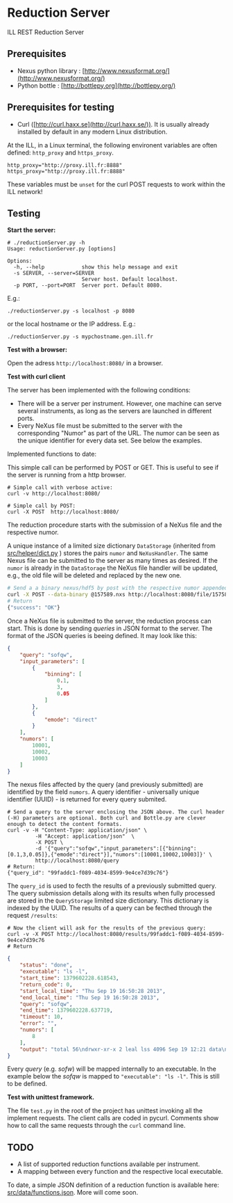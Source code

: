 Reduction Server
===============

ILL REST Reduction Server

Prerequisites
-------------
  - Nexus python library : [http://www.nexusformat.org/](http://www.nexusformat.org/)
  - Python bottle : [http://bottlepy.org](http://bottlepy.org/)


Prerequisites for testing
-------------------------

  - Curl ([http://curl.haxx.se](http://curl.haxx.se/)). It is usually already installed by default in any modern Linux distribution.

At the ILL, in a Linux terminal, the following environent variables are often defined: `http_proxy` and `https_proxy`.

```
http_proxy="http://proxy.ill.fr:8888"
https_proxy="http://proxy.ill.fr:8888"
```

These variables must be `unset` for the curl POST requests to work within the ILL network!

Testing
-------------------------

**Start the server:**

```
# ./reductionServer.py -h
Usage: reductionServer.py [options]

Options:
  -h, --help            show this help message and exit
  -s SERVER, --server=SERVER
                        Server host. Default localhost.
  -p PORT, --port=PORT  Server port. Default 8080.
```

E.g.:

```
./reductionServer.py -s localhost -p 8080
```

or the local hostname or the IP address. E.g.:

```
./reductionServer.py -s mypchostname.gen.ill.fr
```



**Test with a browser:**

Open the adress ```http://localhost:8080/``` in a browser.


**Test with curl client**

The server has been implemented with the following conditions:
- There will be a server per instrument. However, one machine can serve several instruments, as long as the servers are launched in different ports.
- Every NeXus file must be submitted to the server with the corresponding "Numor" as part of the URL. The numor can be seen as the unique identifier for every data set. See below the examples. 

Implemented functions to date:

This simple call can be performed by POST or GET. This is useful to see if the server is running from a http browser.

```
# Simple call with verbose active:
curl -v http://localhost:8080/

# Simple call by POST:
curl -X POST  http://localhost:8080/
```

The reduction procedure starts with the submission of a NeXus file and the respective numor.

A unique instance of a limited size dictionary ```DataStorage``` (inherited from [src/helper/dict.py](src/helper/dict.py) ) stores the pairs ```numor``` and ```NeXusHandler```. 
The same Nexus file can be submitted to the server as many times as desired. If the ```numor``` is already in the ```DataStorage``` the NeXus file handler will be updated, e.g., the old file will be deleted and replaced by the new one.

```bash
# Send a a binary nexus/hdf5 by post with the respective numor appended to the URL.
curl -X POST --data-binary @157589.nxs http://localhost:8080/file/157589
# Return
{"success": "OK"}
```

Once a NeXus file is submitted to the server, the reduction process can start.
This is done by sending *queries* in JSON format to the server. The format of the JSON queries is beeing defined. It may look like this:
```json
{
    "query": "sofqw",
    "input_parameters": [
        {
            "binning": [
                0.1,
                3,
                0.05
            ]
        },
        {
            "emode": "direct"
        }
    ],
    "numors": [
        10001,
        10002,
        10003
    ]
}
```

The nexus files affected by the query (and previously submitted) are identified by the field ```numors```.
A query identifier - universally unique identifier (UUID) - is returned for every query submited.

```
# Send a query to the server enclosing the JSON above. The curl header (-H) parameters are optional. Both curl and Bottle.py are clever enough to detect the content formats.
curl -v -H "Content-Type: application/json" \
         -H "Accept: application/json"  \
         -X POST \
         -d '{"query":"sofqw","input_parameters":[{"binning":[0.1,3,0.05]},{"emode":"direct"}],"numors":[10001,10002,10003]}' \
         http://localhost:8080/query
# Return:
{"query_id": "99faddc1-f089-4034-8599-9e4ce7d39c76"}
```

The ```query_id``` is used to fecth the results of a previously submitted query. The query submission details along with its results when fully processed are stored in the ```QueryStorage``` limited size dictionary. This dictionary is indexed by the UUID.
The results of a query can be fecthed through the request ```/results```:

```
# Now the client will ask for the results of the previous query:
curl -v -X POST http://localhost:8080/results/99faddc1-f089-4034-8599-9e4ce7d39c76
# Return
```
```json
{
    "status": "done",
    "executable": "ls -l",
    "start_time": 1379602228.618543,
    "return_code": 0,
    "start_local_time": "Thu Sep 19 16:50:28 2013",
    "end_local_time": "Thu Sep 19 16:50:28 2013",
    "query": "sofqw",
    "end_time": 1379602228.637719,
    "timeout": 10,
    "error": "",
    "numors": [
        8
    ],
    "output": "total 56\ndrwxr-xr-x 2 leal lss 4096 Sep 19 12:21 data\n-rw-r--r-- 1 leal lss  523 Sep 16 16:44 globalVars.pyc\ndrwxr-xr-x 2 leal lss 4096 Sep 19 11:12 helper\n-rw-r--r-- 1 leal lss  921 Jul 26 17:41 logging.ini\ndrwxr-xr-x 2 leal lss 4096 Sep 16 11:01 nexus\ndrwxr-xr-x 2 leal lss 4096 Sep 19 12:08 reduction\n-rwxr-xr-x 1 leal lss 5330 Sep 19 16:50 reductionServer.py\n-rw-r--r-- 1 leal lss 4864 Sep 12 11:55 reductionServer.pyc\n-rwxr-xr-x 1 leal lss 4113 Sep 19 16:42 test.py\n-rw-r--r-- 1 leal lss 4625 Aug  9 10:44 test.pyc\n"
}
```

Every *query* (e.g. *sofw*) will be mapped internally to an executable. In the example below the *sofqw* is mapped to ```"executable": "ls -l"```. This is still to be defined.

**Test with unittest framework.**

The file ```test.py``` in the root of the project has unittest invoking all the implement requests. The client calls are coded in pycurl. Comments show how to call the same requests through the ```curl``` command line.

TODO
----

- A list of supported reduction functions available per instrument.
- A mapping between every function and the respective local executable.

To date, a simple JSON definition of a reduction function is available here: [src/data/functions.json](src/data/functions.json). More will come soon.

